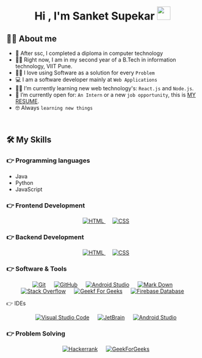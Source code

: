 <h1 align="center">Hi , I'm Sanket Supekar <img src="https://media.giphy.com/media/hvRJCLFzcasrR4ia7z/giphy.gif" width="35"></h1>

## :sassy_man:  About me
- :school: After ssc, I completed a diploma in computer technology
- :student: Right now, I am in my second year of a B.Tech in information technology, VIIT Pune.
- :technologist: I love using Software as a solution for every `Problem`
- :computer: I am a software developer mainly at `Web Applications`
- :student: I’m currently learning new web technology's: `React.js` and `Node.js`.
- :thinking: I’m currently open for: `An Intern` or a new `job opportunity`, this is [MY RESUME](https://drive.google.com/file/d/1EUPwH5Ye9haBDO_muwyMyVD-WT90OwiR/view?usp=sharing).
- :nerd_face: Always `learning new things`

<br>

## 🛠️ My Skills

### 👉 Programming languages
- Java
- Python
- JavaScript

### 👉 Frontend Development
<p align="center"> 
  &emsp; 
  <a href="https://www.w3.org/html/" target="_blank"> 
   <img alt="HTML" src="https://img.shields.io/badge/HTML5">
  </a>   
  &emsp;
  <a href="https://www.w3schools.com/css/" target="_blank">
    <img alt="CSS" src="https://img.shields.io/badge/CSS">
  </a> 
</p>

### 👉 Backend Development
<p align="center"> 
  &emsp; 
  <a href="https://www.w3.org/html/" target="_blank"> 
   <img alt="HTML" src="https://img.shields.io/badge/HTML5">
  </a>   
  &emsp;
  <a href="https://www.w3schools.com/css/" target="_blank">
    <img alt="CSS" src="https://img.shields.io/badge/CSS">
  </a> 
</p>


 ### 👉 Software & Tools
 
<p align="center">
  &emsp;
    <a href="#"><img alt="Git" src="https://img.shields.io/badge/Git%20-%23F05033.svg?style=plastic&logo=git&logoColor=white"></a>
  &emsp;
    <a href="#"><img alt="GitHub" src="https://img.shields.io/badge/github-%23181717.svg?style=plastic&logo=github&logoColor=white"></a>
  &emsp;
    <a href="#"><img alt="Android Studio" src="https://img.shields.io/badge/Google%20Sheets%20-%2334A853.svg?style=plastic&logo=google%20sheets&logoColor=white"></a>
  &emsp;
    <a href="#"><img alt="Mark Down" src="https://img.shields.io/badge/Markdown-000000?style=plastic&logo=markdown&logoColor=white"></a>
  &emsp;
    <a href="#"><img alt="Stack Overflow" src="https://img.shields.io/badge/-Stack%20Overflow-FE7A16?style=plastic&logo=stack-overflow&logoColor=white"></a>
  &emsp;
    <a href="#"><img alt="Geekf For Geeks" src="https://img.shields.io/badge/geeksforgeeks-%230F9D58.svg?style=plastic&logo=geeksforgeeks&logoColor=white"></a>
  &emsp;
    <a href="#"><img alt="Firebase Database" img src="https://img.shields.io/badge/json-%23000000.svg?style=plastic&logo=json&logoColor=white"></a>
	</p

 ### 👉 IDEs
 
<p align="center">
  &emsp;
    <a href="#"><img alt="Visual Studio Code" src="https://img.shields.io/badge/Visual%20Studio%20Code-0078d7.svg?style=plastic&logo=visual-studio-code&logoColor=white"></a>
  &emsp;
    <a href="#"><img alt="JetBrain" src="https://img.shields.io/badge/jetbrains-%23000000.svg?style=plastic&logo=jetbrains&logoColor=white" /></a>
  &emsp;
    <a href="#"><img alt="Android Studio" src="https://img.shields.io/badge/atom-%2366595C.svg?&style=plastic&logo=atom&logoColor=white" /></a>


 ### 👉 Problem Solving
 
<p align="center">
  &emsp;
    <a href="#"><img alt = "Hackerrank" src="https://img.shields.io/badge/geekforgeeks-%232EC866.svg?style=plastic&logo=hackerrank&logoColor=white" /></a>
  &emsp;
    <a href="#"><img alt = "GeekForGeeks" src="https://img.shields.io/badge/codingame-%23F2BB13.svg?&style=plastic&logo=codingame&logoColor=black" /></a>
</p>
